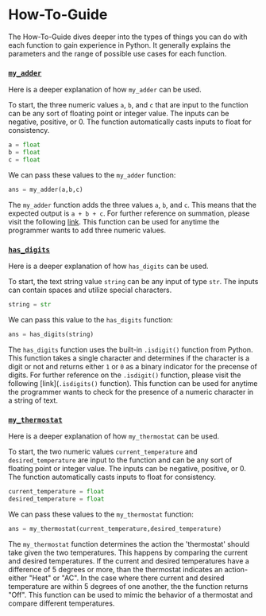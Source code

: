 # How-To-Guide

The How-To-Guide dives deeper into the types of things you can do with each function to gain experience in Python. It generally explains the parameters and the range of possible use cases for each function.

### [`my_adder`](adder.md)

Here is a deeper explanation of how `my_adder` can be used. 

To start, the three numeric values `a`, `b`, and `c` that are input to the function can be any sort of floating point or integer value. The inputs can be negative, positive, or 0. The function automatically casts inputs to float for consistency. 

```python
a = float
b = float
c = float
```

We can pass these values to the `my_adder` function:

```python
ans = my_adder(a,b,c)
```

The `my_adder` function adds the three values `a`, `b`, and `c`. This means that the expected output is `a + b + c`. For further reference on summation, please visit the following [link](https://en.wikipedia.org/wiki/Summation). This function can be used for anytime the programmer wants to add three numeric values.


### [`has_digits`](digits.md)

Here is a deeper explanation of how `has_digits` can be used. 

To start, the text string value `string` can be any input of type `str`. The inputs can contain spaces and utilize special characters.

```python
string = str
```

We can pass this value to the `has_digits` function:

```python
ans = has_digits(string)
```

The `has_digits` function uses the built-in `.isdigit()` function from Python. This function takes a single character and determines if the character is a digit or not and returns either `1` or `0` as a binary indicator for the precense of digits. For further reference on the `.isdigit()` function, please visit the following [link](`.isdigits()` function). This function can be used for anytime the programmer wants to check for the presence of a numeric character in a string of text.

### [`my_thermostat`](thermostat.md)

Here is a deeper explanation of how `my_thermostat` can be used. 

To start, the two numeric values `current_temperature` and `desired_temperature` are input to the function and can be any sort of floating point or integer value. The inputs can be negative, positive, or 0. The function automatically casts inputs to float for consistency. 

```python
current_temperature = float
desired_temperature = float
```

We can pass these values to the `my_thermostat` function:

```python
ans = my_thermostat(current_temperature,desired_temperature)
```

The `my_thermostat` function determines the action the 'thermostat' should take given the two temperatures. This happens by comparing the current and desired temperatures. If the current and desired temperatures have a difference of 5 degrees or more, than the thermostat indicates an action- either "Heat" or "AC". In the case where there current and desired temperature are within 5 degrees of one another, the the function returns "Off". This function can be used to mimic the behavior of a thermostat and compare different temperatures. 